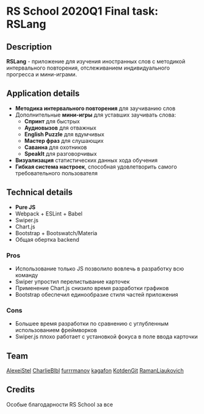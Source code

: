 # RS School 2020Q1 Final task: RSLang
## Description
**RSLang** - приложение для изучения иностранных слов с методикой интервального повторения, отслеживанием индивидуального прогресса и мини-играми.
## Application details
- **Методика интервального повторения** для заучиванию слов
- Дополнительные **мини-игры** для уставших заучивать слова:
  - **Спринт** для быстрых
  - **Аудиовызов** для отважных
  - **English Puzzle** для вдумчивых
  - **Мастер фраз** для слушающих
  - **Саванна** для охотников
  - **SpeakIt** для разговорчивых
- **Визуализация** статистических данных хода обучения
- **Гибкая система настроек**, способная удовлетворить самого требовательного пользователя
## Technical details
- **Pure JS**
- Webpack + ESLint + Babel
- Swiper.js
- Chart.js
- Bootstrap + Bootswatch/Materia
- Общая обертка backend
### Pros
- Использование только JS позволило вовлечь в разработку всю команду
- Swiper упростил перелистывание карточек
- Применение Chart.js снизило время разработки графиков
- Bootstrap обеспечил единообразие стиля частей приложения
### Cons
- Большее время разработки по сравнению с углубленным использованием фреймворков
- Swiper.js плохо работает с установкой фокуса в поле ввода карточки
## Team
[AlexeiStel](http://github.com/AlexeiStel)
[CharlieBlbl](https://github.com/CharlieBlbl)
[furrrmanov](http://github.com/furrrmanov)
[kagafon](http://github.com/kagafon)
[KotdenGit](http://github.com/KotdenGit)
[RamanLiaukovich ](http://github.com/RamanLiaukovich)
## Credits
Особые благодарности RS School за все
